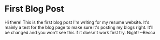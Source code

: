 # First Blog Post

Hi there! 
This is the first blog post I'm writing for my resume website.
It's mainly a test for the blog page to make sure it's posting my blogs right. 
It'll be changed and you won't see this if it doesn't work first try. 
Night!
~Becca
